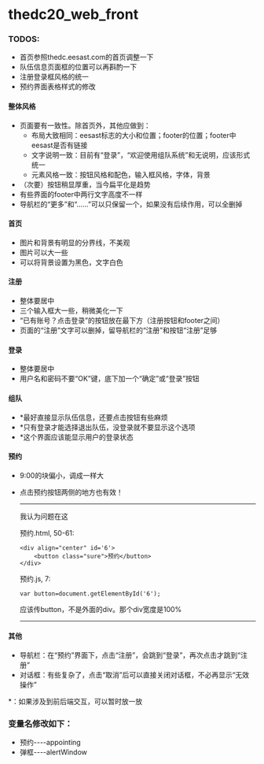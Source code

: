 # thedc20_web_front

### TODOS:

* 首页参照thedc.eesast.com的首页调整一下
* 队伍信息页面框的位置可以再斟酌一下
* 注册登录框风格的统一
* 预约界面表格样式的修改

#### 整体风格
* 页面要有一致性。除首页外，其他应做到：
  * 布局大致相同：eesast标志的大小和位置；footer的位置；footer中eesast是否有链接
  * 文字说明一致：目前有“登录”，“欢迎使用组队系统”和无说明，应该形式统一
  * 元素风格一致：按钮风格和配色，输入框风格，字体，背景
* （次要）按钮稍显厚重，当今扁平化是趋势
* 有些界面的footer中两行文字高度不一样
* 导航栏的“更多”和“……”可以只保留一个，如果没有后续作用，可以全删掉

#### 首页
* 图片和背景有明显的分界线，不美观
* 图片可以大一些
* 可以将背景设置为黑色，文字白色

#### 注册
* 整体要居中
* 三个输入框大一些，稍微美化一下
* “已有账号？点击登录”的按钮放在最下方（注册按钮和footer之间）
* 页面的“注册”文字可以删掉，留导航栏的“注册”和按钮“注册”足够

#### 登录
* 整体要居中
* 用户名和密码不要“OK”键，底下加一个“确定”或“登录”按钮

#### 组队
* *最好直接显示队伍信息，还要点击按钮有些麻烦
* *只有登录才能选择退出队伍，没登录就不要显示这个选项
* *这个界面应该能显示用户的登录状态

#### 预约
* 9:00的块偏小，调成一样大
* 点击预约按钮两侧的地方也有效！
  ________________
  
  我认为问题在这
  
  预约.html, 50-61:

	  <div align="center" id='6'>
		  <button class="sure">预约</button>
	  </div>
  预约.js, 7:

	  var button=document.getElementById('6');
  应该传button，不是外面的div。那个div宽度是100%
  ________________

#### 其他
* 导航栏：在“预约”界面下，点击“注册”，会跳到“登录”，再次点击才跳到“注册”
* 对话框：有些复杂了，点击“取消”后可以直接关闭对话框，不必再显示“无效操作”


*：如果涉及到前后端交互，可以暂时放一放

### 变量名修改如下：

* 预约----appointing
* 弹框----alertWindow
